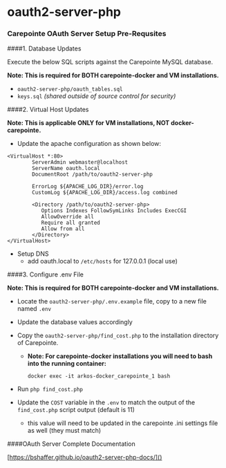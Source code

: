 oauth2-server-php
=================

### Carepointe  OAuth Server Setup Pre-Requsites

####1. Database Updates

Execute the below  SQL scripts against the Carepointe MySQL database.

**Note: This is required for BOTH carepointe-docker and VM installations.**

   - `oauth2-server-php/oauth_tables.sql`
   - `keys.sql` *(shared outside of source control for security)*
   
####2. Virtual Host Updates  
   
**Note: This is applicable ONLY for VM installations, NOT docker-carepointe.**

   - Update the apache configuration as shown below:
```
<VirtualHost *:80>
        ServerAdmin webmaster@localhost
        ServerName oauth.local
        DocumentRoot /path/to/oauth2-server-php

        ErrorLog ${APACHE_LOG_DIR}/error.log
        CustomLog ${APACHE_LOG_DIR}/access.log combined

        <Directory /path/to/oauth2-server-php>
           Options Indexes FollowSymLinks Includes ExecCGI
           AllowOverride all
           Require all granted
           Allow from all
        </Directory>
</VirtualHost>   
```
- Setup DNS
   - add oauth.local to `/etc/hosts` for 127.0.0.1 (local use)
    
####3. Configure .env File

**Note: This is required for BOTH carepointe-docker and VM installations.**

   - Locate the `oauth2-server-php/.env.example` file, copy to a new file named `.env`
   - Update the database values accordingly
   - Copy the `oauth2-server-php/find_cost.php` to the installation directory of Carepointe.
        - **Note: For carepointe-docker installations you will need to bash into the running container:**
        
            `docker exec -it arkos-docker_carepointe_1 bash`
   
   - Run `php find_cost.php`
   - Update the `COST` variable in the `.env` to match the output of the `find_cost.php` script output (default is 11)
        - this value will need to be updated in the carepointe .ini settings file as well (they must match)

####OAuth Server Complete Documentation

[https://bshaffer.github.io/oauth2-server-php-docs/]()
